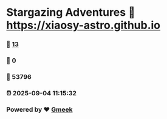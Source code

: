 # Stargazing Adventures :link: https://xiaosy-astro.github.io 
### :page_facing_up: [13](https://xiaosy-astro.github.io/tag.html) 
### :speech_balloon: 0 
### :hibiscus: 53796 
### :alarm_clock: 2025-09-04 11:15:32 
### Powered by :heart: [Gmeek](https://github.com/Meekdai/Gmeek)

